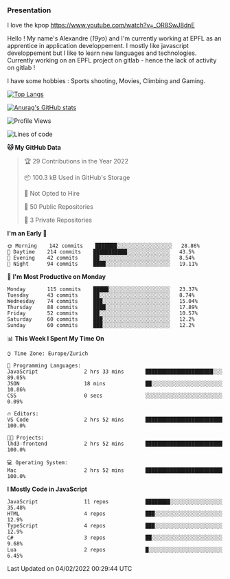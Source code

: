 ### Presentation

I love the kpop https://www.youtube.com/watch?v=_OR8SwJ8dnE

Hello ! My name's Alexandre (_19yo_) and I'm currently working at EPFL as an apprentice in application developpement. I mostly like javascript developpement but I like to learn new languages and technologies. Currently working on an EPFL project on gitlab - hence the lack of activity on gitlab !

I have some hobbies : Sports shooting, Movies, Climbing and Gaming.

[![Top Langs](https://github-readme-stats.vercel.app/api/top-langs/?username=jaavlex&layout=compact&langs_count=8&theme=react)](https://github.com/anuraghazra/github-readme-stats)

[![Anurag's GitHub stats](https://github-readme-stats.vercel.app/api?username=jaavlex&theme=react&show_icons=true&count_private=true)](https://github.com/anuraghazra/github-readme-stats)

<!--START_SECTION:waka-->
![Profile Views](http://img.shields.io/badge/Profile%20Views-3-blue)

![Lines of code](https://img.shields.io/badge/From%20Hello%20World%20I%27ve%20Written-197%20Thousand%20lines%20of%20code-blue)

**🐱 My GitHub Data** 

> 🏆 29 Contributions in the Year 2022
 > 
> 📦 100.3 kB Used in GitHub's Storage 
 > 
> 🚫 Not Opted to Hire
 > 
> 📜 50 Public Repositories 
 > 
> 🔑 3 Private Repositories  
 > 
**I'm an Early 🐤** 

```text
🌞 Morning    142 commits    ███████░░░░░░░░░░░░░░░░░░   28.86% 
🌆 Daytime    214 commits    ███████████░░░░░░░░░░░░░░   43.5% 
🌃 Evening    42 commits     ██░░░░░░░░░░░░░░░░░░░░░░░   8.54% 
🌙 Night      94 commits     ████░░░░░░░░░░░░░░░░░░░░░   19.11%

```
📅 **I'm Most Productive on Monday** 

```text
Monday       115 commits    █████░░░░░░░░░░░░░░░░░░░░   23.37% 
Tuesday      43 commits     ██░░░░░░░░░░░░░░░░░░░░░░░   8.74% 
Wednesday    74 commits     ███░░░░░░░░░░░░░░░░░░░░░░   15.04% 
Thursday     88 commits     ████░░░░░░░░░░░░░░░░░░░░░   17.89% 
Friday       52 commits     ██░░░░░░░░░░░░░░░░░░░░░░░   10.57% 
Saturday     60 commits     ███░░░░░░░░░░░░░░░░░░░░░░   12.2% 
Sunday       60 commits     ███░░░░░░░░░░░░░░░░░░░░░░   12.2%

```


📊 **This Week I Spent My Time On** 

```text
⌚︎ Time Zone: Europe/Zurich

💬 Programming Languages: 
JavaScript               2 hrs 33 mins       ██████████████████████░░░   89.05% 
JSON                     18 mins             ██░░░░░░░░░░░░░░░░░░░░░░░   10.86% 
CSS                      0 secs              ░░░░░░░░░░░░░░░░░░░░░░░░░   0.09%

🔥 Editors: 
VS Code                  2 hrs 52 mins       █████████████████████████   100.0%

🐱‍💻 Projects: 
lhd3-frontend            2 hrs 52 mins       █████████████████████████   100.0%

💻 Operating System: 
Mac                      2 hrs 52 mins       █████████████████████████   100.0%

```

**I Mostly Code in JavaScript** 

```text
JavaScript               11 repos            ████████░░░░░░░░░░░░░░░░░   35.48% 
HTML                     4 repos             ███░░░░░░░░░░░░░░░░░░░░░░   12.9% 
TypeScript               4 repos             ███░░░░░░░░░░░░░░░░░░░░░░   12.9% 
C#                       3 repos             ██░░░░░░░░░░░░░░░░░░░░░░░   9.68% 
Lua                      2 repos             █░░░░░░░░░░░░░░░░░░░░░░░░   6.45%

```



 Last Updated on 04/02/2022 00:29:44 UTC
<!--END_SECTION:waka-->
